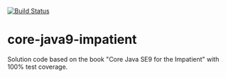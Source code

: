 [![Build Status](https://travis-ci.org/vaskoz/core-java9-impatient.svg?branch=master)](https://travis-ci.org/vaskoz/core-java9-impatient)

# core-java9-impatient
Solution code based on the book "Core Java SE9 for the Impatient" with 100% test coverage.
